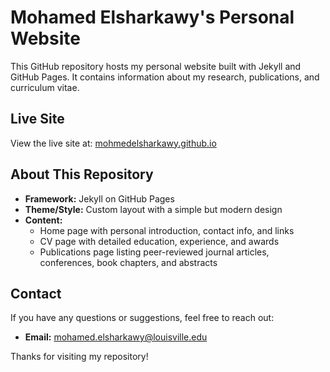 # Mohamed Elsharkawy's Personal Website

This GitHub repository hosts my personal website built with Jekyll and GitHub Pages.
It contains information about my research, publications, and curriculum vitae. 

## Live Site

View the live site at: [mohmedelsharkawy.github.io](https://mohmedelsharkawy.github.io/)

## About This Repository

- **Framework:** Jekyll on GitHub Pages
- **Theme/Style:** Custom layout with a simple but modern design
- **Content:** 
  - Home page with personal introduction, contact info, and links
  - CV page with detailed education, experience, and awards
  - Publications page listing peer-reviewed journal articles, conferences, book chapters, and abstracts

## Contact

If you have any questions or suggestions, feel free to reach out:
- **Email:** [mohamed.elsharkawy@louisville.edu](mailto:mohamed.elsharkawy@louisville.edu)

Thanks for visiting my repository!
